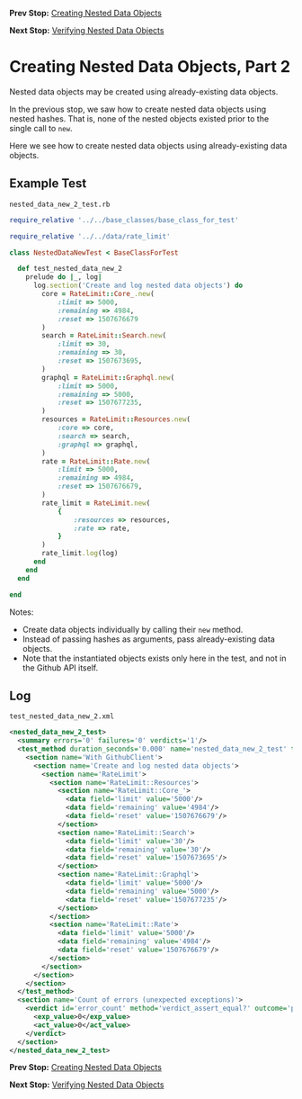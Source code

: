 <!--- GENERATED FILE, DO NOT EDIT --->
**Prev Stop:** [Creating Nested Data Objects](./NestedDataNew.md#creating-nested-data-objects)

**Next Stop:** [Verifying Nested Data Objects](./NestedDataEqual.md#verifying-nested-data-objects)


# Creating Nested Data Objects, Part 2

Nested data objects may be created using already-existing data objects.

In the previous stop, we saw how to create nested data objects using nested hashes.  That is, none of the nested objects existed prior to the single call to `new`.

Here we see how to create nested data objects using already-existing data objects.

## Example Test

<code>nested_data_new_2_test.rb</code>
```ruby
require_relative '../../base_classes/base_class_for_test'

require_relative '../../data/rate_limit'

class NestedDataNewTest < BaseClassForTest

  def test_nested_data_new_2
    prelude do |_, log|
      log.section('Create and log nested data objects') do
        core = RateLimit::Core_.new(
            :limit => 5000,
            :remaining => 4984,
            :reset => 1507676679
        )
        search = RateLimit::Search.new(
            :limit => 30,
            :remaining => 30,
            :reset => 1507673695,
        )
        graphql = RateLimit::Graphql.new(
            :limit => 5000,
            :remaining => 5000,
            :reset => 1507677235,
        )
        resources = RateLimit::Resources.new(
            :core => core,
            :search => search,
            :graphql => graphql,
        )
        rate = RateLimit::Rate.new(
            :limit => 5000,
            :remaining => 4984,
            :reset => 1507676679,
        )
        rate_limit = RateLimit.new(
            {
                :resources => resources,
                :rate => rate,
            }
        )
        rate_limit.log(log)
      end
    end
  end

end
```

Notes:

- Create data objects individually by calling their `new` method.
- Instead of passing hashes as arguments, pass already-existing data objects.
- Note that the instantiated objects exists only here in the test, and not in the Github API itself.

## Log

<code>test_nested_data_new_2.xml</code>
```xml
<nested_data_new_2_test>
  <summary errors='0' failures='0' verdicts='1'/>
  <test_method duration_seconds='0.000' name='nested_data_new_2_test' timestamp='2017-12-03-Sun-10.03.22.251'>
    <section name='With GithubClient'>
      <section name='Create and log nested data objects'>
        <section name='RateLimit'>
          <section name='RateLimit::Resources'>
            <section name='RateLimit::Core_'>
              <data field='limit' value='5000'/>
              <data field='remaining' value='4984'/>
              <data field='reset' value='1507676679'/>
            </section>
            <section name='RateLimit::Search'>
              <data field='limit' value='30'/>
              <data field='remaining' value='30'/>
              <data field='reset' value='1507673695'/>
            </section>
            <section name='RateLimit::Graphql'>
              <data field='limit' value='5000'/>
              <data field='remaining' value='5000'/>
              <data field='reset' value='1507677235'/>
            </section>
          </section>
          <section name='RateLimit::Rate'>
            <data field='limit' value='5000'/>
            <data field='remaining' value='4984'/>
            <data field='reset' value='1507676679'/>
          </section>
        </section>
      </section>
    </section>
  </test_method>
  <section name='Count of errors (unexpected exceptions)'>
    <verdict id='error_count' method='verdict_assert_equal?' outcome='passed' volatile='true'>
      <exp_value>0</exp_value>
      <act_value>0</act_value>
    </verdict>
  </section>
</nested_data_new_2_test>
```

**Prev Stop:** [Creating Nested Data Objects](./NestedDataNew.md#creating-nested-data-objects)

**Next Stop:** [Verifying Nested Data Objects](./NestedDataEqual.md#verifying-nested-data-objects)

